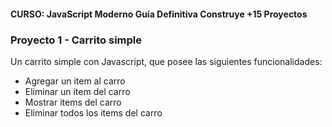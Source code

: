 #### CURSO: JavaScript Moderno Guía Definitiva Construye +15 Proyectos

### Proyecto 1 - Carrito simple

Un carrito simple con Javascript, que posee las siguientes funcionalidades:
- Agregar un item al carro
- Eliminar un item del carro
- Mostrar items del carro
- Eliminar todos los items del carro

